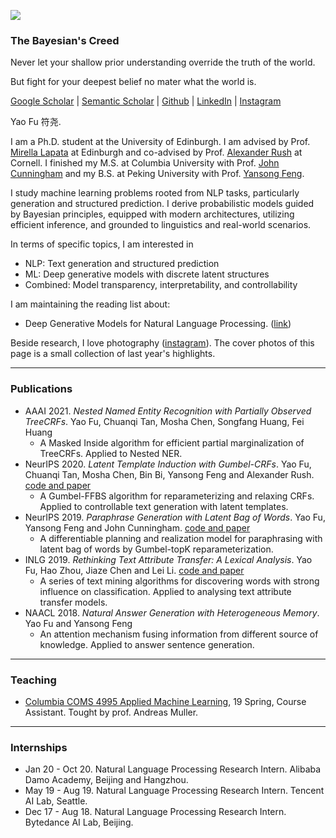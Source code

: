 
![](https://franxyao.github.io/images/cover.jpeg)

### The Bayesian's Creed

Never let your shallow prior understanding override the truth of the world.

But fight for your deepest belief no mater what the world is. 


[Google Scholar](https://scholar.google.com/citations?user=liSP4cEAAAAJ&hl=en) | [Semantic Scholar](https://www.semanticscholar.org/author/Yao-Fu/46956602) | [Github](https://github.com/FranxYao) | [LinkedIn](https://www.linkedin.com/in/yao-fu-281847b5/) | [Instagram](https://www.instagram.com/franx_yao/)

Yao Fu 符尧. 

I am a Ph.D. student at the University of Edinburgh. I am advised by Prof. [Mirella Lapata](https://homepages.inf.ed.ac.uk/mlap/) at Edinburgh and co-advised by Prof. [Alexander Rush](http://rush-nlp.com/) at Cornell. 
I finished my M.S. at Columbia University with Prof. [John Cunningham](https://stat.columbia.edu/~cunningham/) and my B.S. at Peking University with Prof. [Yansong Feng](https://sites.google.com/site/ysfeng/home). 


I study machine learning problems rooted from NLP tasks, particularly generation and structured prediction. I derive probabilistic models guided by Bayesian principles, equipped with modern architectures, utilizing efficient inference, and grounded to linguistics and real-world scenarios. 

In terms of specific topics, I am interested in 
* NLP: Text generation and structured prediction
* ML: Deep generative models with discrete latent structures 
* Combined: Model transparency, interpretability, and controllability

I am maintaining the reading list about:
* Deep Generative Models for Natural Language Processing. ([link](https://github.com/franxyao/Deep-Generative-Models-for-Natural-Language-Processing))

Beside research, I love photography ([instagram](https://www.instagram.com/franx_yao/)). The cover photos of this page is a small collection of last year's highlights. 

-----

### Publications

* AAAI 2021. _Nested Named Entity Recognition with Partially Observed TreeCRFs_. Yao Fu, Chuanqi Tan, Mosha Chen, Songfang Huang, Fei Huang
  * A Masked Inside algorithm for efficient partial marginalization of TreeCRFs. Applied to Nested NER. 
* NeurIPS 2020. _Latent Template Induction with Gumbel-CRFs_. Yao Fu, Chuanqi Tan, Mosha Chen, Bin Bi, Yansong Feng and Alexander Rush. [code and paper](https://github.com/FranxYao/Gumbel-CRF)
  * A Gumbel-FFBS algorithm for reparameterizing and relaxing CRFs. Applied to controllable text generation with latent templates.
* NeurIPS 2019. _Paraphrase Generation with Latent Bag of Words_. Yao Fu, Yansong Feng and John Cunningham. [code and paper](https://github.com/FranxYao/dgm_latent_bow)
  * A differentiable planning and realization model for paraphrasing with latent bag of words by Gumbel-topK reparameterization.
* INLG 2019. _Rethinking Text Attribute Transfer: A Lexical Analysis_. Yao Fu, Hao Zhou, Jiaze Chen and Lei Li. [code and paper](https://github.com/FranxYao/pivot_analysis)
  * A series of text mining algorithms for discovering words with strong influence on classification. Applied to analysing text attribute transfer models. 
* NAACL 2018. _Natural Answer Generation with Heterogeneous Memory_. Yao Fu and Yansong Feng
  * An attention mechanism fusing information from different source of knowledge. Applied to answer sentence generation.

-----

### Teaching 

* [Columbia COMS 4995 Applied Machine Learning](http://www.cs.columbia.edu/~amueller/comsw4995s19/), 19 Spring, Course Assistant. Tought by prof. Andreas Muller. 

-----

### Internships

* Jan 20 - Oct 20. Natural Language Processing Research Intern. Alibaba Damo Academy, Beijing and Hangzhou. 
* May 19 - Aug 19.  Natural Language Processing Research Intern. Tencent AI Lab, Seattle.
* Dec 17 - Aug 18. Natural Language Processing Research Intern. Bytedance AI Lab, Beijing. 





